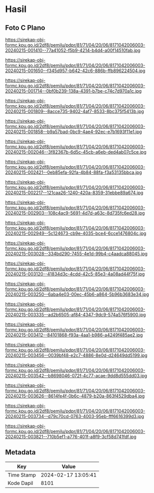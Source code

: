 # Hasil

## Foto C Plano

https://sirekap-obj-formc.kpu.go.id/2df8/pemilu/pdpr/81/71/04/20/06/8171042006003-20240215-001410--77a41052-f5b9-4214-b4d4-a00f14510fab.jpg

https://sirekap-obj-formc.kpu.go.id/2df8/pemilu/pdpr/81/71/04/20/06/8171042006003-20240215-001650--f345d957-b642-42c6-886b-ffb896224504.jpg

https://sirekap-obj-formc.kpu.go.id/2df8/pemilu/pdpr/81/71/04/20/06/8171042006003-20240215-001714--0bf0b239-138a-4391-b7be-c74c7d970a1c.jpg

https://sirekap-obj-formc.kpu.go.id/2df8/pemilu/pdpr/81/71/04/20/06/8171042006003-20240215-001809--8acce735-9402-4af7-8533-8bc375f5413b.jpg

https://sirekap-obj-formc.kpu.go.id/2df8/pemilu/pdpr/81/71/04/20/06/8171042006003-20240215-001858--b9a57bad-0bc9-4ae4-92ec-e7b1693f11e1.jpg

https://sirekap-obj-formc.kpu.go.id/2df8/pemilu/pdpr/81/71/04/20/06/8171042006003-20240215-002046--3f82367b-6d5c-45cb-a6eb-ded4ab07c5ce.jpg

https://sirekap-obj-formc.kpu.go.id/2df8/pemilu/pdpr/81/71/04/20/06/8171042006003-20240215-002421--0eb85efa-92fa-4b84-88fa-f3a53135bbca.jpg

https://sirekap-obj-formc.kpu.go.id/2df8/pemilu/pdpr/81/71/04/20/06/8171042006003-20240215-002217--121caa26-1240-420a-8359-31ebbe89a674.jpg

https://sirekap-obj-formc.kpu.go.id/2df8/pemilu/pdpr/81/71/04/20/06/8171042006003-20240215-002903--108c4ac9-5691-4d7d-a63c-8d735fc6ed28.jpg

https://sirekap-obj-formc.kpu.go.id/2df8/pemilu/pdpr/81/71/04/20/06/8171042006003-20240215-002949--5c124673-cb9e-4035-bce4-6cce1476804c.jpg

https://sirekap-obj-formc.kpu.go.id/2df8/pemilu/pdpr/81/71/04/20/06/8171042006003-20240215-003028--334bd290-7455-4e1d-99b4-c4aadca88045.jpg

https://sirekap-obj-formc.kpu.go.id/2df8/pemilu/pdpr/81/71/04/20/06/8171042006003-20240215-003120--41834d3c-4cdd-42c5-85e3-4a08ad44f75f.jpg

https://sirekap-obj-formc.kpu.go.id/2df8/pemilu/pdpr/81/71/04/20/06/8171042006003-20240215-003250--6aba4e03-00ec-45b6-a864-5b96b3683e34.jpg

https://sirekap-obj-formc.kpu.go.id/2df8/pemilu/pdpr/81/71/04/20/06/8171042006003-20240215-003335--ad2b6505-af84-4347-9dc9-574a576f5900.jpg

https://sirekap-obj-formc.kpu.go.id/2df8/pemilu/pdpr/81/71/04/20/06/8171042006003-20240215-003412--84101868-f93a-4aa1-b986-a4249f485ae2.jpg

https://sirekap-obj-formc.kpu.go.id/2df8/pemilu/pdpr/81/71/04/20/06/8171042006003-20240215-003456--0039bf48-e2c7-4886-8e0d-d24649dd5199.jpg

https://sirekap-obj-formc.kpu.go.id/2df8/pemilu/pdpr/81/71/04/20/06/8171042006003-20240215-003542--b8698046-072f-4c77-acae-9dd8d555dd03.jpg

https://sirekap-obj-formc.kpu.go.id/2df8/pemilu/pdpr/81/71/04/20/06/8171042006003-20240215-003626--8614fe4f-0b6c-4879-b20a-863f4529dba4.jpg

https://sirekap-obj-formc.kpu.go.id/2df8/pemilu/pdpr/81/71/04/20/06/8171042006003-20240215-003734--d79c70cd-0763-4003-95eb-fff6616399d3.jpg

https://sirekap-obj-formc.kpu.go.id/2df8/pemilu/pdpr/81/71/04/20/06/8171042006003-20240215-003821--710b5ef1-a776-401f-a8f9-3cf58d741fdf.jpg


## Metadata

| Key        | Value               |
| ---------- | ------------------- |
| Time Stamp | 2024-02-17 13:05:41 |
| Kode Dapil | 8101                |



